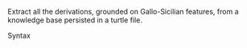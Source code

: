 Extract all the derivations, grounded on Gallo-Sicilian features, from a knowledge base persisted in a turtle file.

Syntax
